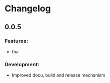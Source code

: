 # Changelog

## 0.0.5 

### Features:
- tba

### Development:
- Improved docu, build and release mechanism